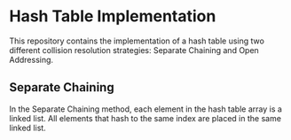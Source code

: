 # Hash Table Implementation

This repository contains the implementation of a hash table using two different collision resolution strategies: Separate Chaining and Open Addressing.

## Separate Chaining

In the Separate Chaining method, each element in the hash table array is a linked list. All elements that hash to the same index are placed in the same linked list.

